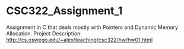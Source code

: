 # CSC322_Assignment_1
Assignment in C that deals mostly with Pointers and Dynamic Memory Allocation.
Project Description: http://cs.oswego.edu/~alex/teaching/csc322/hw/hw01.html
